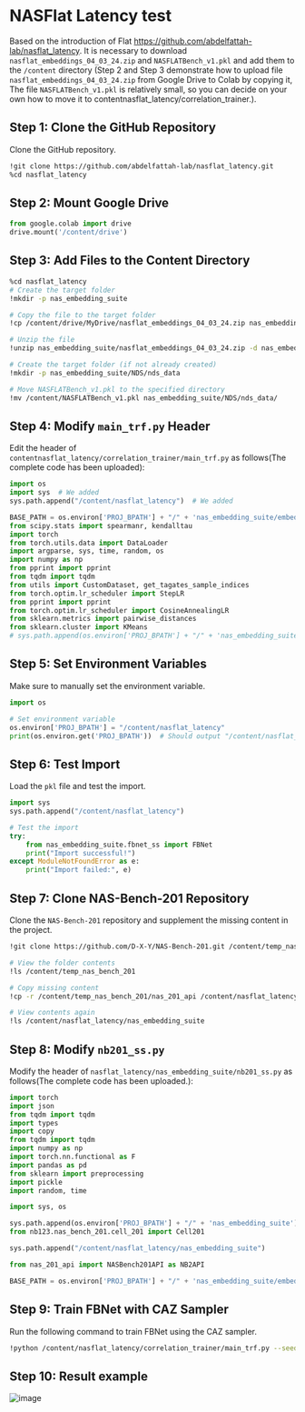 # NASFlat Latency test
Based on the introduction of Flat https://github.com/abdelfattah-lab/nasflat_latency. It is necessary to download `nasflat_embeddings_04_03_24.zip` and `NASFLATBench_v1.pkl` and add them to the `/content` directory (Step 2 and Step 3 demonstrate how to upload file `nasflat_embeddings_04_03_24.zip` from Google Drive to Colab by copying it, The file `NASFLATBench_v1.pkl` is relatively small, so you can decide on your own how to move it to contentnasflat_latency/correlation_trainer.).
## Step 1: Clone the GitHub Repository

Clone the GitHub repository.

```bash
!git clone https://github.com/abdelfattah-lab/nasflat_latency.git
%cd nasflat_latency
```

## Step 2: Mount Google Drive

```python
from google.colab import drive
drive.mount('/content/drive')
```

## Step 3: Add Files to the Content Directory

```bash
%cd nasflat_latency
# Create the target folder
!mkdir -p nas_embedding_suite

# Copy the file to the target folder
!cp /content/drive/MyDrive/nasflat_embeddings_04_03_24.zip nas_embedding_suite/

# Unzip the file
!unzip nas_embedding_suite/nasflat_embeddings_04_03_24.zip -d nas_embedding_suite/

# Create the target folder (if not already created)
!mkdir -p nas_embedding_suite/NDS/nds_data

# Move NASFLATBench_v1.pkl to the specified directory
!mv /content/NASFLATBench_v1.pkl nas_embedding_suite/NDS/nds_data/
```

## Step 4: Modify `main_trf.py` Header

Edit the header of `contentnasflat_latency/correlation_trainer/main_trf.py` as follows(The complete code has been uploaded):

```python
import os
import sys  # We added
sys.path.append("/content/nasflat_latency")  # We added

BASE_PATH = os.environ['PROJ_BPATH'] + "/" + 'nas_embedding_suite/embedding_datasets/'
from scipy.stats import spearmanr, kendalltau
import torch
from torch.utils.data import DataLoader
import argparse, sys, time, random, os
import numpy as np
from pprint import pprint
from tqdm import tqdm
from utils import CustomDataset, get_tagates_sample_indices
from torch.optim.lr_scheduler import StepLR
from pprint import pprint
from torch.optim.lr_scheduler import CosineAnnealingLR
from sklearn.metrics import pairwise_distances
from sklearn.cluster import KMeans
# sys.path.append(os.environ['PROJ_BPATH'] + "/" + 'nas_embedding_suite')  # We removed
```

## Step 5: Set Environment Variables

Make sure to manually set the environment variable.

```python
import os

# Set environment variable
os.environ['PROJ_BPATH'] = "/content/nasflat_latency"
print(os.environ.get('PROJ_BPATH'))  # Should output "/content/nasflat_latency"
```

## Step 6: Test Import

Load the `pkl` file and test the import.

```python
import sys
sys.path.append("/content/nasflat_latency")

# Test the import
try:
    from nas_embedding_suite.fbnet_ss import FBNet
    print("Import successful!")
except ModuleNotFoundError as e:
    print("Import failed:", e)
```

## Step 7: Clone NAS-Bench-201 Repository

Clone the `NAS-Bench-201` repository and supplement the missing content in the project.

```bash
!git clone https://github.com/D-X-Y/NAS-Bench-201.git /content/temp_nas_bench_201

# View the folder contents
!ls /content/temp_nas_bench_201

# Copy missing content
!cp -r /content/temp_nas_bench_201/nas_201_api /content/nasflat_latency/nas_embedding_suite/

# View contents again
!ls /content/nasflat_latency/nas_embedding_suite
```

## Step 8: Modify `nb201_ss.py`

Modify the header of `nasflat_latency/nas_embedding_suite/nb201_ss.py` as follows(The complete code has been uploaded.):

```python
import torch
import json
from tqdm import tqdm
import types
import copy
from tqdm import tqdm
import numpy as np
import torch.nn.functional as F
import pandas as pd
from sklearn import preprocessing
import pickle
import random, time

import sys, os

sys.path.append(os.environ['PROJ_BPATH'] + "/" + 'nas_embedding_suite')
from nb123.nas_bench_201.cell_201 import Cell201

sys.path.append("/content/nasflat_latency/nas_embedding_suite")

from nas_201_api import NASBench201API as NB2API

BASE_PATH = os.environ['PROJ_BPATH'] + "/" + 'nas_embedding_suite/embedding_datasets/'
```

## Step 9: Train FBNet with CAZ Sampler

Run the following command to train FBNet using the CAZ sampler.

```bash
!python /content/nasflat_latency/correlation_trainer/main_trf.py --seed 42 --name_desc study_6_5_f_zcp --sample_sizes 800 --task_index 5 --representation adj_gin_zcp --num_trials 1 --transfer_sample_sizes 20 --transfer_lr 0.001 --transfer_epochs 30 --transfer_hwemb --space fbnet --gnn_type ensemble --sampling_metric a2vcatezcp --ensemble_fuse_method add
```
## Step 10: Result example
![image](https://github.com/user-attachments/assets/ebd4ff2f-bb30-40cc-a31b-0cb0b3274d15)


